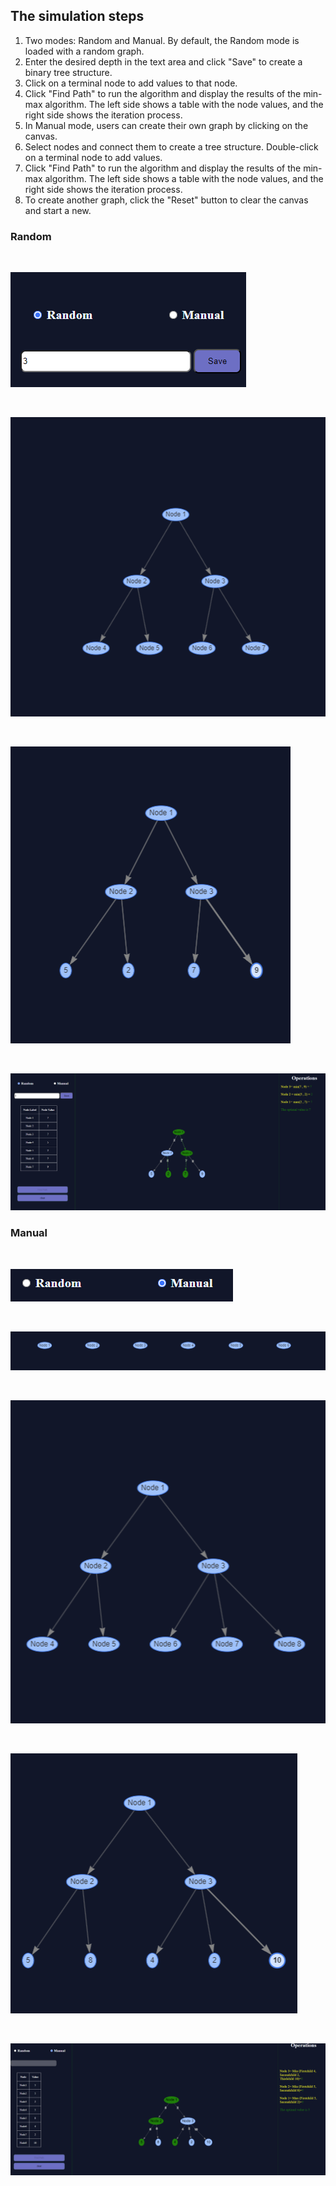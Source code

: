 
## The simulation steps

1. Two modes: Random and Manual. By default, the Random mode is loaded with a random graph.
2. Enter the desired depth in the text area and click "Save" to create a binary tree structure.
3. Click on a terminal node to add values to that node.
4. Click "Find Path" to run the algorithm and display the results of the min-max algorithm. The left side shows a table with the node values, and the right side shows the iteration process.
5. In Manual mode, users can create their own graph by clicking on the canvas.
6. Select nodes and connect them to create a tree structure. Double-click on a terminal node to add values.
7. Click "Find Path" to run the algorithm and display the results of the min-max algorithm. The left side shows a table with the node values, and the right side shows the iteration process.
8. To create another graph, click the "Reset" button to clear the canvas and start a new.



### Random

<br>

![game1.PNG](images\game1.png)

<br>


![game2.PNG](images\game2.PNG)

<br>


![game3.PNG](images\game3.PNG)

<br>


![game.PNG](images\game.PNG)


### Manual

<br>

![gm1.PNG](images\gm1.PNG)

<br>

![gm2.PNG](images\gm2.PNG)

<br>

![gm3.PNG](images\gm3.PNG)

<br>


![gm4.PNG](images\gm4.PNG)

<br>


![gm5.PNG](images\gm5.PNG)